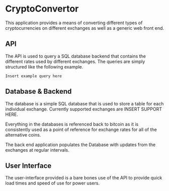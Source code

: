 # CryptoConvertor

This application provides a means of converting different types of cryptocurrencies on different exchanges as well as a generic web front end.

## API

The API is used to query a SQL database backend that contains the different rates used by different exchanges. The queries are simply structured like the following example.

`Insert example query here`

## Database & Backend

The database is a simple SQL database that is used to store a table for each individual exchange. Currently supported exchanges are INSERT SUPPORT HERE.

Everything in the databases is referenced back to bitcoin as it is consistently used as a point of reference for exchange rates for all of the alternative coins.

The back end application populates the Database with updates from the exchanges at regular intervals.

##  User Interface

The user-interface provided is a bare bones use of the API to provide quick load times and speed of use for power users.